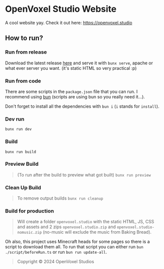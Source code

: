 # OpenVoxel Studio Website
A cool website yay. Check it out here: https://openvoxel.studio


## How to run?
### Run from release
Download the latest release [here](https://github.com/OpenVoxelStudios/Website/releases/latest/download/openvoxel.studio.zip) and serve it with `bunx serve`, apache or what ever server you want. (it's static HTML so very practical :p)

### Run from code
There are some scripts in the `package.json` file that you can run. I recommend using [bun](https://bun.sh) (scripts are using bun so you really need it...).

Don't forget to install all the dependencies with `bun i` (`i` stands for `install`).

### Dev run
`bunx run dev`

### Build
`bunx run build`

### Preview Build
> (To run after the build to preview what got built)
`bunx run preview`

### Clean Up Build
> To remove output builds
`bunx run cleanup`

### Build for production
> Will create a folder `openvoxel.studio` with the static HTML, JS, CSS and assets and 2 zips `openvoxel.studio.zip` and `openvoxel.studio-nomusic.zip` (no-music will exclude the music from Baking Bread).

Oh also, this project uses Minecraft heads for some pages so there is a script to download them all. To run that script you can either run `bun ./script/beforeRun.ts` or run `bun run update-all`.


> Copyright © 2024 OpenVoxel Studios